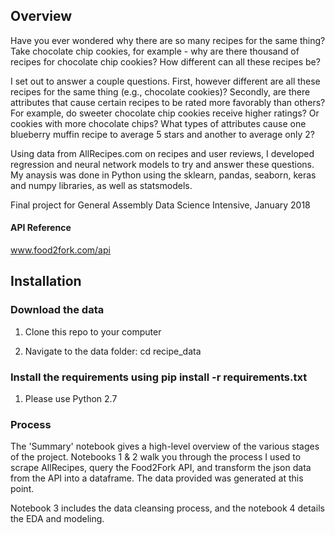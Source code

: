 ##  Overview
Have you ever wondered why there are so many recipes for the same thing? Take chocolate chip cookies, for example - why are there thousand of recipes for chocolate chip cookies? How different can all these recipes be? 

I set out to answer a couple questions. First, however different are all these recipes for the same thing (e.g., chocolate cookies)? Secondly, are there attributes that cause certain recipes to be rated more favorably than others? For example, do sweeter chocolate chip cookies receive higher ratings? Or cookies with more chocolate chips? What types of attributes cause one blueberry muffin recipe to average 5 stars and another to average only 2?

Using data from AllRecipes.com on recipes and user reviews, I developed regression and neural network models to try and answer these questions. My anaysis was done in Python using the sklearn, pandas, seaborn, keras and numpy libraries, as well as statsmodels. 

Final project for General Assembly Data Science Intensive, January 2018


#### API Reference
www.food2fork.com/api


## Installation

### Download the data

1. Clone this repo to your computer

2. Navigate to the data folder: cd recipe_data


### Install the requirements using pip install -r requirements.txt

1. Please use Python 2.7

 
### Process

The 'Summary' notebook gives a high-level overview of the various stages of the project. Notebooks 1 & 2 walk you through the process I used to scrape AllRecipes, query the Food2Fork API, and transform the json data from the API into a dataframe. The data provided was generated at this point.

Notebook 3 includes the data cleansing process, and the notebook 4 details the EDA and modeling.

